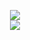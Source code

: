   <p align="center">
  <a href="https://github.com/anuraghazra/github-readme-stats"> 
    <img align="center" src="https://github-readme-stats.vercel.app/api?username=gcholette&include_all_commits=true&count_private=true&show_icons=true&theme=material-palenight&hide_title=true&hide_border=false&bg_color=359,22324a,351f43&title_color=fff&text_color=fff" />
    </a>
  <br />
    <a href="https://github.com/anuraghazra/github-readme-stats"> 
    <img align="center" src="https://github-readme-stats.vercel.app/api/top-langs/?username=gcholette&layout=compact&&theme=material-palenight&hide_title=true&hide=java,smarty,vim%20script&langs_count=16&bg_color=325,22324a,351f43&title_color=fff&text_color=fff&card_width=445" />
    </a>
  </p>
